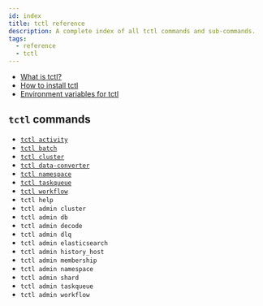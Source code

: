 ```yaml
---
id: index
title: tctl reference
description: A complete index of all tctl commands and sub-commands.
tags:
  - reference
  - tctl
---
```


<!--
# What are all the tctl commands?
-->

- [What is tctl?](/docs/tctl/what-is-tctl)
- [How to install tctl](/docs/tctl/how-to-install-tctl)
- [Environment variables for tctl](/docs/reference/tctl/environment-variables)

## `tctl` commands

- [`tctl activity`](/docs/reference/tctl/activity)
- [`tctl batch`](/docs/reference/tctl/batch)
- [`tctl cluster`](/docs/reference/tctl/cluster)
- [`tctl data-converter`](/docs/reference/tctl/data-converter)
- [`tctl namespace`](/docs/reference/tctl/namespace)
- [`tctl taskqueue`](/docs/reference/tctl/taskqueue)
- [`tctl workflow`](/docs/reference/tctl/workflow)
- `tctl help`
- `tctl admin cluster`
- `tctl admin db`
- `tctl admin decode`
- `tctl admin dlq`
- `tctl admin elasticsearch`
- `tctl admin history_host`
- `tctl admin membership`
- `tctl admin namespace`
- `tctl admin shard`
- `tctl admin taskqueue`
- `tctl admin workflow`

<!-- ## Global modifiers -->
